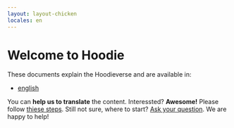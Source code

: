 ```yaml
---
layout: layout-chicken
locales: en
---
```


# Welcome to Hoodie

These documents explain the Hoodieverse and are available in:

<!-- - [german](/de/) -->
- [english](/en/)

You can **help us to translate** the content. Interessted?
**Awesome!** Please follow [thiese steps](https://github.com/hoodiehq/documentation#translations). Still not sure, where to start? [Ask your question](https://github.com/hoodiehq/documentation/issues/new). We are happy to help!
